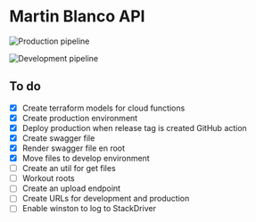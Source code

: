 # Martin Blanco API

![Production pipeline](https://github.com/pataruco/martin-blanco/workflows/Production%20pipeline/badge.svg?branch=master)

![Development pipeline](https://github.com/pataruco/martin-blanco/workflows/Development%20pipeline/badge.svg)

## To do

- [x] Create terraform models for cloud functions
- [x] Create production environment
- [x] Deploy production when release tag is created GitHub action
- [x] Create swagger file
- [x] Render swagger file en root
- [x] Move files to develop environment
- [ ] Create an util for get files
- [ ] Workout roots
- [ ] Create an upload endpoint
- [ ] Create URLs for development and production
- [ ] Enable winston to log to StackDriver
